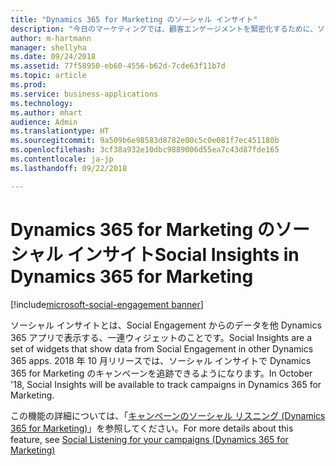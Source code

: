 ```yaml
---
title: "Dynamics 365 for Marketing のソーシャル インサイト"
description: "今日のマーケティングでは、顧客エンゲージメントを緊密化するために、ソーシャル メディアからのシグナルを活用することが不可欠です。"
author: m-hartmann
manager: shellyha
ms.date: 09/24/2018
ms.assetid: 77f58950-eb60-4556-b62d-7cde63f11b7d
ms.topic: article
ms.prod: 
ms.service: business-applications
ms.technology: 
ms.author: mhart
audience: Admin
ms.translationtype: HT
ms.sourcegitcommit: 9a509b6e98583d8782e00c5c0e081f7ec451180b
ms.openlocfilehash: 3cf38a932e10dbc9889006d55ea7c43d87fde165
ms.contentlocale: ja-jp
ms.lasthandoff: 09/22/2018

---
```

#  <a name="social-insights-in-dynamics-365-for-marketing"></a><span data-ttu-id="ae297-103">Dynamics 365 for Marketing のソーシャル インサイト</span><span class="sxs-lookup"><span data-stu-id="ae297-103">Social Insights in Dynamics 365 for Marketing</span></span>

[!include[microsoft-social-engagement banner](../includes/microsoft-social-engagement.md)]
 


<span data-ttu-id="ae297-104">ソーシャル インサイトとは、Social Engagement からのデータを他 Dynamics 365 アプリで表示する、一連ウィジェットのことです。</span><span class="sxs-lookup"><span data-stu-id="ae297-104">Social Insights are a set of widgets that show data from Social Engagement in other Dynamics 365 apps.</span></span> <span data-ttu-id="ae297-105">2018 年 10 月リリースでは、ソーシャル インサイトで Dynamics 365 for Marketing のキャンペーンを追跡できるようになります。</span><span class="sxs-lookup"><span data-stu-id="ae297-105">In October '18, Social Insights will be available to track campaigns in Dynamics 365 for Marketing.</span></span>

<span data-ttu-id="ae297-106">この機能の詳細については、「[キャンペーンのソーシャル リスニング (Dynamics 365 for Marketing)](../dynamics365-marketing/marketing/social-listening-campaigns.md)」を参照してください。</span><span class="sxs-lookup"><span data-stu-id="ae297-106">For more details about this feature, see [Social Listening for your campaigns (Dynamics 365 for Marketing)](../dynamics365-marketing/marketing/social-listening-campaigns.md)</span></span>
